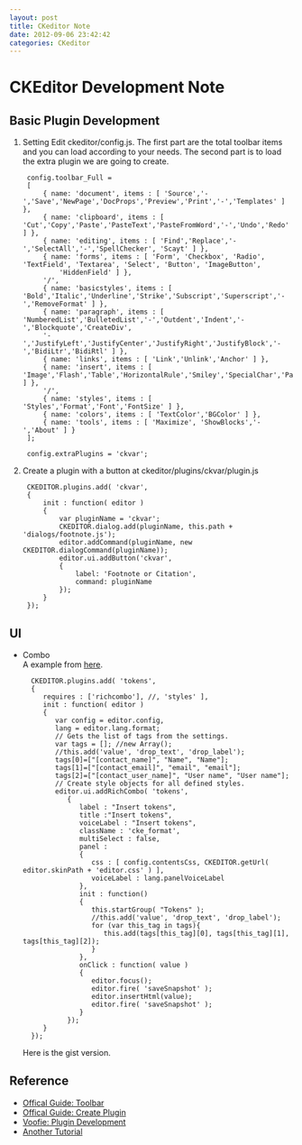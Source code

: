 ```yaml
---
layout: post
title: CKeditor Note
date: 2012-09-06 23:42:42
categories: CKeditor
---
```

CKEditor Development Note
======
Basic Plugin Development
------
1. Setting
	Edit ckeditor/config.js. The first part are the total toolbar items and you can load according to your needs. The second part is to load the extra plugin we are going to create.

		config.toolbar_Full =
		[
			{ name: 'document', items : [ 'Source','-','Save','NewPage','DocProps','Preview','Print','-','Templates' ] },
			{ name: 'clipboard', items : [ 'Cut','Copy','Paste','PasteText','PasteFromWord','-','Undo','Redo' ] },
			{ name: 'editing', items : [ 'Find','Replace','-','SelectAll','-','SpellChecker', 'Scayt' ] },
			{ name: 'forms', items : [ 'Form', 'Checkbox', 'Radio', 'TextField', 'Textarea', 'Select', 'Button', 'ImageButton', 
		        'HiddenField' ] },
			'/',
			{ name: 'basicstyles', items : [ 'Bold','Italic','Underline','Strike','Subscript','Superscript','-','RemoveFormat' ] },
			{ name: 'paragraph', items : [ 'NumberedList','BulletedList','-','Outdent','Indent','-','Blockquote','CreateDiv',
			'-','JustifyLeft','JustifyCenter','JustifyRight','JustifyBlock','-','BidiLtr','BidiRtl' ] },
			{ name: 'links', items : [ 'Link','Unlink','Anchor' ] },
			{ name: 'insert', items : [ 'Image','Flash','Table','HorizontalRule','Smiley','SpecialChar','PageBreak','Iframe' ] },
			'/',
			{ name: 'styles', items : [ 'Styles','Format','Font','FontSize' ] },
			{ name: 'colors', items : [ 'TextColor','BGColor' ] },
			{ name: 'tools', items : [ 'Maximize', 'ShowBlocks','-','About' ] }
		];

		config.extraPlugins = 'ckvar';

2. Create a plugin with a button at ckeditor/plugins/ckvar/plugin.js

		CKEDITOR.plugins.add( 'ckvar',
		{
			init : function( editor )
			{
				var pluginName = 'ckvar';
				CKEDITOR.dialog.add(pluginName, this.path + 'dialogs/footnote.js');
				editor.addCommand(pluginName, new CKEDITOR.dialogCommand(pluginName));
				editor.ui.addButton('ckvar',
				{
					label: 'Footnote or Citation',
					command: pluginName
				});
			}
		});
	
UI
------
- Combo  
	A example from [here](http://www.kuba.co.uk/blog.php?blog_id=15,"title").

		CKEDITOR.plugins.add( 'tokens',
		{   
		   requires : ['richcombo'], //, 'styles' ],
		   init : function( editor )
		   {
		      var config = editor.config,
		      lang = editor.lang.format;
		      // Gets the list of tags from the settings.
		      var tags = []; //new Array();
		      //this.add('value', 'drop_text', 'drop_label');
		      tags[0]=["[contact_name]", "Name", "Name"];
		      tags[1]=["[contact_email]", "email", "email"];
		      tags[2]=["[contact_user_name]", "User name", "User name"];
		      // Create style objects for all defined styles.
		      editor.ui.addRichCombo( 'tokens',
		         {
		            label : "Insert tokens",
		            title :"Insert tokens",
		            voiceLabel : "Insert tokens",
		            className : 'cke_format',
		            multiSelect : false,
		            panel :
		            {
		               css : [ config.contentsCss, CKEDITOR.getUrl( editor.skinPath + 'editor.css' ) ],
		               voiceLabel : lang.panelVoiceLabel
		            },
		            init : function()
		            {
		               this.startGroup( "Tokens" );
		               //this.add('value', 'drop_text', 'drop_label');
		               for (var this_tag in tags){
		                  this.add(tags[this_tag][0], tags[this_tag][1], tags[this_tag][2]);
		               }
		            },
		            onClick : function( value )
		            {         
		               editor.focus();
		               editor.fire( 'saveSnapshot' );
		               editor.insertHtml(value);
		               editor.fire( 'saveSnapshot' );
		            }
		         });
		   }
		});

	Here is the gist version.
	<script src="https://gist.github.com/3656034.js"> </script>

Reference
------
- [Offical Guide: Toolbar](http://docs.cksource.com/CKEditor_3.x/Developers_Guide/Toolbar "title")
- [Offical Guide: Create Plugin](http://docs.cksource.com/CKEditor_3.x/Tutorials/Abbr_Plugin_Part_1#Working_Example "title")
- [Voofie: Plugin Development](http://www.voofie.com/content/2/ckeditor-plugin-development/)
- [Another Tutorial](http://www.dotblogs.com.tw/lastsecret/archive/2011/11/30/60185.aspx)
